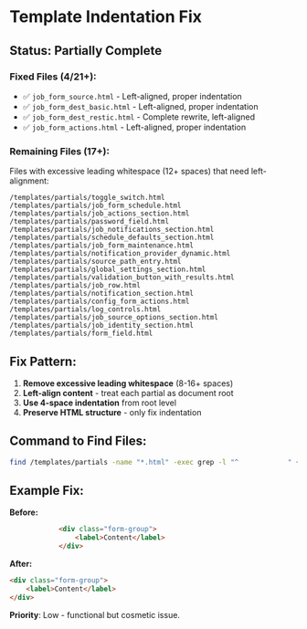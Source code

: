 # Template Indentation Fix

## Status: Partially Complete

### **Fixed Files (4/21+):**
- ✅ `job_form_source.html` - Left-aligned, proper indentation
- ✅ `job_form_dest_basic.html` - Left-aligned, proper indentation  
- ✅ `job_form_dest_restic.html` - Complete rewrite, left-aligned
- ✅ `job_form_actions.html` - Left-aligned, proper indentation

### **Remaining Files (17+):**
Files with excessive leading whitespace (12+ spaces) that need left-alignment:

```
/templates/partials/toggle_switch.html
/templates/partials/job_form_schedule.html
/templates/partials/job_actions_section.html
/templates/partials/password_field.html
/templates/partials/job_notifications_section.html
/templates/partials/schedule_defaults_section.html
/templates/partials/job_form_maintenance.html
/templates/partials/notification_provider_dynamic.html
/templates/partials/source_path_entry.html
/templates/partials/global_settings_section.html
/templates/partials/validation_button_with_results.html
/templates/partials/job_row.html
/templates/partials/notification_section.html
/templates/partials/config_form_actions.html
/templates/partials/log_controls.html
/templates/partials/job_source_options_section.html
/templates/partials/job_identity_section.html
/templates/partials/form_field.html
```

## **Fix Pattern:**
1. **Remove excessive leading whitespace** (8-16+ spaces)
2. **Left-align content** - treat each partial as document root
3. **Use 4-space indentation** from root level
4. **Preserve HTML structure** - only fix indentation

## **Command to Find Files:**
```bash
find /templates/partials -name "*.html" -exec grep -l "^            " {} \;
```

## **Example Fix:**
**Before:**
```html
            <div class="form-group">
                <label>Content</label>
            </div>
```

**After:**
```html
<div class="form-group">
    <label>Content</label>
</div>
```

**Priority**: Low - functional but cosmetic issue.